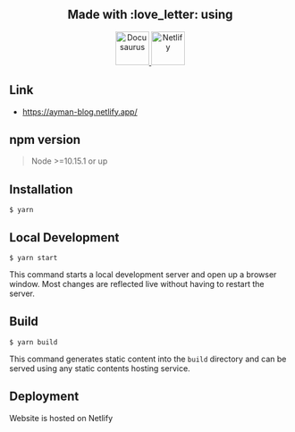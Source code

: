 <h2 align="center">
  Made with :love_letter: using 
</h2>


<p align="center">

  <a href="https://v2.docusaurus.io/om/">
    <img alt="Docusaurus" src="https://docusaurus.io/img/docusaurus.png" width="60" />
  </a>
  <a href="https://www.netlify.com/">
    <img alt="Netlify" src="https://miro.medium.com/max/500/0*TwqQJI0YFBZEzjcV.png" width="60" />
  </a>
</p>

## Link

- https://ayman-blog.netlify.app/

## npm version

>  Node >=10.15.1 or up

## Installation

```
$ yarn
```

## Local Development

```
$ yarn start
```

This command starts a local development server and open up a browser window. Most changes are reflected live without having to restart the server.

## Build

```
$ yarn build
```

This command generates static content into the `build` directory and can be served using any static contents hosting service.

## Deployment

Website is hosted on Netlify
